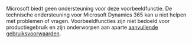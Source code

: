 Microsoft biedt geen ondersteuning voor deze voorbeeldfunctie. De technische ondersteuning voor Microsoft Dynamics 365 kan u niet helpen met problemen of vragen. Voorbeeldfuncties zijn niet bedoeld voor productiegebruik en zijn onderworpen aan aparte [aanvullende gebruiksvoorwaarden](http://go.microsoft.com/fwlink/p/?LinkId=511446).